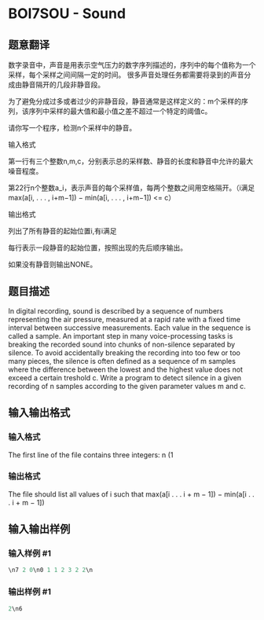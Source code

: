 # BOI7SOU - Sound

## 题意翻译

数字录音中，声音是用表示空气压力的数字序列描述的，序列中的每个值称为一个采样，每个采样之间间隔一定的时间。 很多声音处理任务都需要将录到的声音分成由静音隔开的几段非静音段。

为了避免分成过多或者过少的非静音段，静音通常是这样定义的：m个采样的序列，该序列中采样的最大值和最小值之差不超过一个特定的阈值c。

请你写一个程序，检测n个采样中的静音。

输入格式

第一行有三个整数n,m,c，分别表示总的采样数、静音的长度和静音中允许的最大噪音程度。

第22行n个整数a_i，表示声音的每个采样值，每两个整数之间用空格隔开。（i满足max(a[i, . . . , i+m−1]) − min(a[i, . . . , i+m−1]) <= c）

输出格式

列出了所有静音的起始位置i,有i满足

每行表示一段静音的起始位置，按照出现的先后顺序输出。

如果没有静音则输出NONE。

## 题目描述

In digital recording, sound is described by a sequence of numbers representing the air pressure, measured at a rapid rate with a fixed time interval between successive measurements. Each value in the sequence is called a sample. An important step in many voice-processing tasks is breaking the recorded sound into chunks of non-silence separated by silence. To avoid accidentally breaking the recording into too few or too many pieces, the silence is often defined as a sequence of m samples where the difference between the lowest and the highest value does not exceed a certain treshold c. Write a program to detect silence in a given recording of n samples according to the given parameter values m and c.

## 输入输出格式

### 输入格式

The first line of the file contains three integers: n (1

### 输出格式

The file should list all values of i such that max(a\[i . . . i + m − 1\]) − min(a\[i . . . i + m − 1\])

## 输入输出样例

### 输入样例 #1

```cpp
\n7 2 0\n0 1 1 2 3 2 2\n
```


### 输出样例 #1

```cpp
2\n6
```


